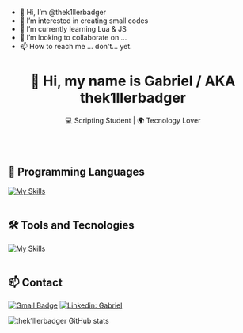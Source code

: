- 👋 Hi, I’m @thek1llerbadger
- 👀 I’m interested in creating small codes
- 🌱 I’m currently learning Lua & JS
- 💞️ I’m looking to collaborate on ... 
- 📫 How to reach me ... don't... yet.

<!---
thek1llerbadger/thek1llerbadger is a ✨ special ✨ repository because its `README.md` (this file) appears on your GitHub profile.
You can click the Preview link to take a look at your changes.
--->

<h1 align="center">👋 Hi, my name is Gabriel / AKA thek1llerbadger </h1>

<p align="center">
  💻 Scripting Student | 🌍 Tecnology Lover
</p><br><br>


## 🚀 Programming Languages
[![My Skills](https://skillicons.dev/icons?i=javascript,lua,python)](https://skillicons.dev)<br><br>

## 🛠️ Tools and Tecnologies
[![My Skills](https://skillicons.dev/icons?i=vscode,github)](https://skillicons.dev)<br><br>

## 📫 Contact

[![Gmail Badge](https://img.shields.io/badge/-gabrieldossantosmartins05@gmail.com-006bed?style=flat-square&logo=Gmail&logoColor=white&link=mailto:gabrieldossantosmartins05@gmail.com)](mailto:gabrieldossantosmartins05@gmail.com)
[![Linkedin: Gabriel](https://img.shields.io/badge/-Gabriel_Martins-blue?style=flat-square&logo=Linkedin&logoColor=white&link=https://https://www.linkedin.com/in/gabriel-martins-07a0b22b1/)](https://www.linkedin.com/in/gabriel-martins-07a0b22b1/)


![thek1llerbadger GitHub stats](https://github-readme-stats.vercel.app/api?username=thek1llerbadger&show_icons=true&theme=radical)
